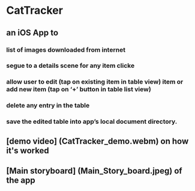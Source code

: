 # CatTracker
## an iOS App to
### list of images downloaded from internet
### segue to a details scene for any item clicke
### allow user to edit (tap on existing item in table view) item or add new item (tap on ‘+’ button in table list view)
### delete any entry in the table
### save the edited table into app’s local document directory.

## [demo video] (CatTracker_demo.webm) on how it's worked
## [Main storyboard] (Main_Story_board.jpeg) of the app 

